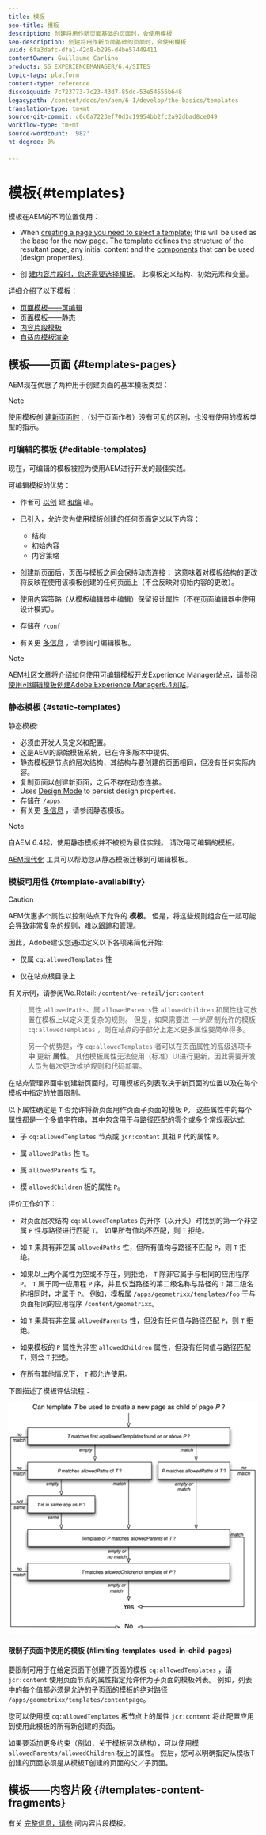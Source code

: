 ```yaml
---
title: 模板
seo-title: 模板
description: 创建将用作新页面基础的页面时，会使用模板
seo-description: 创建将用作新页面基础的页面时，会使用模板
uuid: 6fa3dafc-dfa1-42d8-b296-d4be57449411
contentOwner: Guillaume Carlino
products: SG_EXPERIENCEMANAGER/6.4/SITES
topic-tags: platform
content-type: reference
discoiquuid: 7c723773-7c23-43d7-85dc-53e54556b648
legacypath: /content/docs/en/aem/6-1/develop/the-basics/templates
translation-type: tm+mt
source-git-commit: c0c0a7223ef70d3c19954bb2fc2a92dbad8ce049
workflow-type: tm+mt
source-wordcount: '982'
ht-degree: 0%

---
```



# 模板{#templates}

模板在AEM的不同位置使用：

* When [creating a page you need to select a template](#templates-pages); this will be used as the base for the new page. The template defines the structure of the resultant page, any initial content and the [components](/help/sites-authoring/default-components.md) that can be used (design properties).

* 创 [建内容片段时，您还需要选择模板](#templates-content-fragments)。 此模板定义结构、初始元素和变量。

详细介绍了以下模板：

* [页面模板——可编辑](/help/sites-developing/page-templates-editable.md)
* [页面模板——静态](/help/sites-developing/page-templates-static.md)
* [内容片段模板](/help/sites-developing/content-fragment-templates.md)
* [自适应模板渲染](/help/sites-developing/templates-adaptive-rendering.md)

## 模板——页面 {#templates-pages}

AEM现在优惠了两种用于创建页面的基本模板类型：

>[!NOTE]
>
>使用模板创 [建新页面时](/help/sites-authoring/managing-pages.md#creating-a-new-page) ,（对于页面作者）没有可见的区别，也没有使用的模板类型的指示。

### 可编辑的模板 {#editable-templates}

现在，可编辑的模板被视为使用AEM进行开发的最佳实践。

可编辑模板的优势：

* 作者可 [以创](/help/sites-authoring/templates.md#creating-a-new-template-template-author) 建 [和编](/help/sites-authoring/templates.md#editing-a-template-structure-template-author) 辑。

* 已引入，允许您为使用模板创建的任何页面定义以下内容：

   * 结构
   * 初始内容
   * 内容策略

* 创建新页面后，页面与模板之间会保持动态连接； 这意味着对模板结构的更改将反映在使用该模板创建的任何页面上（不会反映对初始内容的更改）。
* 使用内容策略（从模板编辑器中编辑）保留设计属性（不在页面编辑器中使用设计模式）。
* 存储在 `/conf`
* 有关更 [多信息](/help/sites-developing/page-templates-editable.md) ，请参阅可编辑模板。

>[!NOTE]
>
>AEM社区文章将介绍如何使用可编辑模板开发Experience Manager站点，请参阅 [使用可编辑模板创建Adobe Experience Manager6.4网站](https://helpx.adobe.com/experience-manager/using/first_aem64_website.html)。

### 静态模板 {#static-templates}

静态模板:

* 必须由开发人员定义和配置。
* 这是AEM的原始模板系统，已在许多版本中提供。
* 静态模板是节点的层次结构，其结构与要创建的页面相同，但没有任何实际内容。
* 复制页面以创建新页面，之后不存在动态连接。
* Uses [Design Mode](/help/sites-authoring/default-components-designmode.md) to persist design properties.
* 存储在 `/apps`
* 有关更 [多信息](/help/sites-developing/page-templates-static.md) ，请参阅静态模板。

>[!NOTE]
>
>自AEM 6.4起，使用静态模板并不被视为最佳实践。 请改用可编辑的模板。
>
>[AEM现代化](modernization-tools.md) 工具可以帮助您从静态模板迁移到可编辑模板。

### 模板可用性 {#template-availability}

>[!CAUTION]
>
>AEM优惠多个属性以控制站点下允许的 **模板**。 但是，将这些规则组合在一起可能会导致非常复杂的规则，难以跟踪和管理。
>
>因此，Adobe建议您通过定义以下各项来简化开始:
>
>* 仅属 `cq:allowedTemplates` 性
   >
   >
* 仅在站点根目录上
>
>
有关示例，请参阅We.Retail: `/content/we-retail/jcr:content`
>
>属性 `allowedPaths`、属 `allowedParents`性 `allowedChildren` 和属性也可放置在模板上以定义更复杂的规则。 但是，如果需要进 *一步限* 制允许的模板 `cq:allowedTemplates` ，则在站点的子部分上定义更多属性要简单得多。
>
>另一个优势是，作 `cq:allowedTemplates` 者可以在页面属性的高级选项卡 **中** 更新 **属性**。 其他模板属性无法使用（标准）UI进行更新，因此需要开发人员为每次更改维护规则和代码部署。

在站点管理界面中创建新页面时，可用模板的列表取决于新页面的位置以及在每个模板中指定的放置限制。

以下属性确定是 `T` 否允许将新页面用作页面子页面的模板 `P`。 这些属性中的每个属性都是一个多值字符串，其中包含用于与路径匹配的零个或多个常规表达式:

* 子 `cq:allowedTemplates` 节点或 `jcr:content` 其祖 `P` 代的属性 `P`。

* 属 `allowedPaths` 性 `T`。

* 属 `allowedParents` 性 `T`。

* 模 `allowedChildren` 板的属性 `P`。

评价工作如下：

* 对页面层次结构 `cq:allowedTemplates` 的升序（以开头）时找到的第一个非空属 `P` 性与路径进行匹配 `T`。 如果所有值均不匹配，则 `T` 拒绝。

* 如 `T` 果具有非空属 `allowedPaths` 性，但所有值均与路径不匹配 `P`，则 `T` 拒绝。

* 如果以上两个属性为空或不存在，则拒绝， `T` 除非它属于与相同的应用程序 `P`。 `T` 属于同一应用程 `P` 序，并且仅当路径的第二级名称与路径的 `T` 第二级名称相同时，才属于 `P`。 例如，模板属 `/apps/geometrixx/templates/foo` 于与页面相同的应用程序 `/content/geometrixx`。

* 如 `T` 果具有非空属 `allowedParents` 性，但没有任何值与路径匹配 `P`，则 `T` 拒绝。

* 如果模板的 `P` 属性为非空 `allowedChildren` 属性，但没有任何值与路径匹配 `T`，则会 `T` 拒绝。

* 在所有其他情况下， `T` 都允许使用。

下图描述了模板评估流程：

![chlimage_1-176](assets/chlimage_1-176.png)

#### 限制子页面中使用的模板 {#limiting-templates-used-in-child-pages}

要限制可用于在给定页面下创建子页面的模板 `cq:allowedTemplates` ，请 `jcr:content` 使用页面节点的属性指定允许作为子页面的模板列表。 例如，列表中的每个值都必须是允许的子页面的模板的绝对路径 `/apps/geometrixx/templates/contentpage`。

您可以使用模 `cq:allowedTemplates` 板节点上的属性 `jcr:content` 将此配置应用到使用此模板的所有新创建的页面。

如果要添加更多约束（例如，关于模板层次结构），可以使用模 `allowedParents/allowedChildren` 板上的属性。 然后，您可以明确指定从模板T创建的页面必须是从模板T创建的页面的父／子页面。

## 模板——内容片段 {#templates-content-fragments}

有关 [完整信息，请参](/help/sites-developing/content-fragment-templates.md) 阅内容片段模板。
